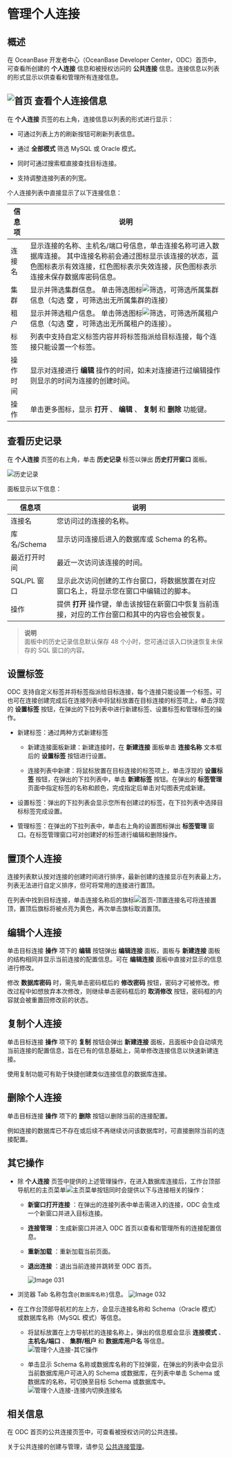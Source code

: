 管理个人连接 
===========================



概述 
-----------------------

在 OceanBase 开发者中心（OceanBase Developer Center，ODC）首页中，可查看所创建的 **个人连接** 信息和被授权访问的 **公共连接** 信息。连接信息以列表的形式显示以供查看和管理所有连接信息。

![首页](https://help-static-aliyun-doc.aliyuncs.com/assets/img/zh-CN/3112527461/p342076.png)
查看个人连接信息 
-----------------------------

在 **个人连接** 页签的右上角，连接信息以列表的形式进行显示：

* 可通过列表上方的刷新按钮可刷新列表信息。

  

* 通过 **全部模式** 筛选 MySQL 或 Oracle 模式。

  

* 同时可通过搜索框直接查找目标连接。

  

* 支持调整连接列表的列宽。

  




个人连接列表中直接显示了以下连接信息：


| 信息项  |                                                                               说明                                                                               |
|------|----------------------------------------------------------------------------------------------------------------------------------------------------------------|
| 连接名  | 显示连接的名称、主机名/端口号信息，单击连接名称可进入数据库连接。 其中连接名称前会通过图标显示该连接的状态，蓝色图标表示有效连接，红色图标表示失效连接，灰色图标表示连接未保存数据库密码信息。                                               |
| 集群   | 显示并筛选集群信息。 单击筛选图标![筛选](https://help-static-aliyun-doc.aliyuncs.com/assets/img/zh-CN/0583667361/p352180.jpg)，可筛选所属集群信息（勾选 **空** ，可筛选出无所属集群的连接）  |
| 租户   | 显示并筛选租户信息。 单击筛选图标![筛选](https://help-static-aliyun-doc.aliyuncs.com/assets/img/zh-CN/0583667361/p352180.jpg)，可筛选所属租户信息（勾选 **空** ，可筛选出无所属租户的连接）。 |
| 标签   | 列表中支持自定义标签内容并将标签指派给目标连接，每个连接只能设置一个标签。                                                                                                                          |
| 操作时间 | 显示对连接进行 **编辑** 操作的时间，如未对连接进行过编辑操作则显示的时间为连接的创建时间。                                                                                                               |
| 操作   | 单击更多图标，显示 **打开** 、 **编辑** 、 **复制**  和 **删除** 功能键。                                                                                                              |



查看历史记录 
---------------------------

在 **个人连接** 页签的右上角，单击 **历史记录** 标签以弹出 **历史打开窗口** 面板。

![历史记录](https://help-static-aliyun-doc.aliyuncs.com/assets/img/zh-CN/5289084361/p342087.png)

面板显示以下信息：


|    信息项    |                         说明                          |
|-----------|-----------------------------------------------------|
| 连接名       | 您访问过的连接的名称。                                         |
| 库名/Schema | 显示访问连接后进入的数据库或 Schema 的名称。                          |
| 最近打开时间    | 最近一次访问该连接的时间。                                       |
| SQL/PL 窗口 | 显示此次访问创建的工作台窗口，将数据放置在对应窗口名上，将显示您在窗口中编辑过的脚本。         |
| 操作        | 提供 **打开** 操作键，单击该按钮在新窗口中恢复当前连接，对应的工作台窗口和其中的内容也会被恢复。 |


> **说明** <br>
> 面板中的历史记录信息默认保存 48 个小时，您可通过该入口快速恢复未保存的 SQL 窗口的内容。

设置标签 
-------------------------

ODC 支持自定义标签并将标签指派给目标连接，每个连接只能设置一个标签。可也可在连接创建完成后在连接列表中将鼠标放置在目标连接的标签项上，单击浮现的 **设置标签** 按钮，在弹出的下拉列表中进行新建标签、设置标签和管理标签的操作。

* 新建标签：通过两种方式新建标签

  * 新建连接面板新建：新建连接时，在 **新建连接** 面板单击 **连接名称** 文本框后的 **设置标签** 按钮进行设置。

    
  
  * 连接列表中新建：将鼠标放置在目标连接的标签项上，单击浮现的 **设置标签** 按钮，在弹出的下拉列表中，单击 **新建标签** 按钮。在弹出的 **标签管理** 页面中指定标签的名称和颜色，完成指定后单击对勾图表完成新建。

    
  

  

* 设置标签：弹出的下拉列表会显示您所有创建过的标签，在下拉列表中选择目标标签完成设置。

  

* 管理标签：在弹出的下拉列表中，单击右上角的设置图标弹出 **标签管理** 窗口。在标签管理窗口可对创建好的标签进行编辑和删除操作。

  




置顶个人连接 
---------------------------

连接列表默认按对连接的创建时间进行排序，最新创建的连接显示在列表最上方。列表无法进行自定义排序，但可将常用的连接进行置顶。

在列表中找到目标连接，单击连接名称后的旗标![首页-顶置连接名](https://help-static-aliyun-doc.aliyuncs.com/assets/img/zh-CN/5289084361/p342106.png)可将连接置顶，置顶后旗标将被点亮为黄色，再次单击旗标取消置顶。

编辑个人连接 
---------------------------

单击目标连接 **操作** 项下的 **编辑** 按钮弹出 **编辑连接** 面板，面板与 **新建连接** 面板的结构相同并显示当前连接的配置信息。可在 **编辑连接** 面板中直接对显示的信息进行修改。

修改 **数据库密码** 时，需先单击密码框后的 **修改密码** 按钮，密码才可被修改。修改过程中如想放弃本次修改，则继续单击密码框后的 **取消修改** 按钮，密码框的内容就会被重置回修改前的状态。

复制个人连接 
---------------------------

单击目标连接 **操作** 项下的 **复制** 按钮会弹出 **新建连接** 面板，且面板中会自动填充当前连接的配置信息，旨在已有的信息基础上，简单修改连接信息以快速新建连接。

使用复制功能可有助于快捷创建类似连接信息的数据库连接。

删除个人连接 
---------------------------

单击目标连接 **操作** 项下的 **删除** 按钮以删除当前的连接配置。

例如连接的数据库已不存在或后续不再继续访问该数据库时，可直接删除当前的连接配置。

其它操作 
-------------------------

* 除 **个人连接** 页签中提供的上述管理操作，在进入数据库连接后，工作台顶部导航栏的主页菜单![主页菜单](https://help-static-aliyun-doc.aliyuncs.com/assets/img/zh-CN/0583667361/p352089.jpg)按钮同时会提供以下与连接相关的操作：

  * **新窗口打开连接** ：在弹出的连接列表中单击需进入的连接，ODC 会生成一个新窗口并进入目标连接。

  

  * **连接管理** ：生成新窗口并进入 ODC 首页以查看和管理所有的连接配置信息。

  

  * **重新加载** ：重新加载当前页面。

  

  * **退出连接** ：退出当前连接并跳转至 ODC 首页。

  




    ![Image 031](https://help-static-aliyun-doc.aliyuncs.com/assets/img/zh-CN/8906118461/p232235.png)

* 浏览器 Tab 名称包含`@{数据库名称}`信息。
    ![Image 032](https://obbusiness-private.oss-cn-shanghai.aliyuncs.com/doc/img/odc/web%20%E4%B8%AA%E4%BA%BA%E8%BF%9E%E6%8E%A5%E7%AE%A1%E7%90%86-%40%E6%95%B0%E6%8D%AE%E5%BA%93%E5%90%8D.png)

* 在工作台顶部导航栏的左上方，会显示连接名称和 Schema（Oracle 模式）或数据库名称（MySQL 模式）等信息。

  * 将鼠标放置在上方导航栏的连接名称上，弹出的信息框会显示 **连接模式** 、 **主机名/端口** 、 **集群/租户** 和 **数据库用户名** 等信息。
    ![管理个人连接-其它操作](https://help-static-aliyun-doc.aliyuncs.com/assets/img/zh-CN/4986712561/p358120.png)

  

  * 单击显示 Schema 名称或数据库名称的下拉弹窗，在弹出的列表中会显示当前数据库用户可进入的 Schema 或数据库，在列表中单击 Schema 或数据库的名称，可切换至目标 Schema 或数据库中。
    ![管理个人连接-连接内切换连接名](https://help-static-aliyun-doc.aliyuncs.com/assets/img/zh-CN/2799808461/p413596.png)

  




相关信息 
-------------------------

在 ODC 首页的公共连接页签中，可查看被授权访问的公共连接。

关于公共连接的创建与管理，请参见 [公共连接管理](../4.web-odc-public-resource-management/3.web-odc-public-resource-permission/1.web-odc-manage-public-connection.md)。
